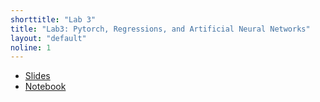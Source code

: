 ```yaml
---
shorttitle: "Lab 3"
title: "Lab3: Pytorch, Regressions, and Artificial Neural Networks"
layout: "default"
noline: 1
---
```


- [Slides](../slides/lab3.pdf)
- [Notebook](../wiki/lab3.html)
